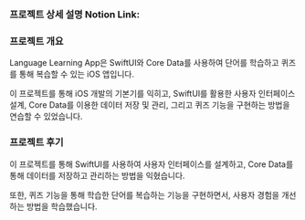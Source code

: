 ### 프로젝트 상세 설명 Notion Link:

### 프로젝트 개요

Language Learning App은 SwiftUI와 Core Data를 사용하여 단어를 학습하고 퀴즈를 통해 복습할 수 있는 iOS 앱입니다. 

이 프로젝트를 통해 iOS 개발의 기본기를 익히고, SwiftUI를 활용한 사용자 인터페이스 설계, Core Data를 이용한 데이터 저장 및 관리, 그리고 퀴즈 기능을 구현하는 방법을 연습할 수 있었습니다.

### 프로젝트 후기

이 프로젝트를 통해 SwiftUI를 사용하여 사용자 인터페이스를 설계하고, Core Data를 통해 데이터를 저장하고 관리하는 방법을 익혔습니다. 

또한, 퀴즈 기능을 통해 학습한 단어를 복습하는 기능을 구현하면서, 사용자 경험을 개선하는 방법을 학습했습니다.
